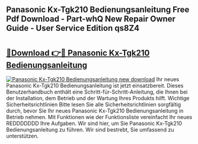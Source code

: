 ## Panasonic Kx-Tgk210 Bedienungsanleitung Free Pdf Download - Part-whQ New Repair Owner Guide - User Service Edition qs8Z4

# <h2><a href="http://df4w9l.blite.top/?on=Panasonic+Kx-Tgk210+Bedienungsanleitung">🔗Download 👉🔴 Panasonic Kx-Tgk210 Bedienungsanleitung</a></h2>

[![Panasonic Kx-Tgk210 Bedienungsanleitung new download](https://i.imgur.com/lujVjoI.png)](http://df4w9l.blite.top/?on=Panasonic+Kx-Tgk210+Bedienungsanleitung)
Ihr neues Panasonic Kx-Tgk210 Bedienungsanleitung ist jetzt einsatzbereit. Dieses Benutzerhandbuch enthält eine Schritt-für-Schritt-Anleitung, die Ihnen bei der Installation, dem Betrieb und der Wartung Ihres Produkts hilft. Wichtige Sicherheitsrichtlinien Bitte lesen Sie alle Sicherheitsrichtlinien sorgfältig durch, bevor Sie Ihr neues Panasonic Kx-Tgk210 Bedienungsanleitung in Betrieb nehmen. Mit Funktionen wie der Funktionsliste vereinfacht Ihr neues REDDDDDDD Ihre Aufgaben. Wir sind hier, um Sie Panasonic Kx-Tgk210 Bedienungsanleitung zu führen. Wir sind bestrebt, Sie umfassend zu unterstützen.
